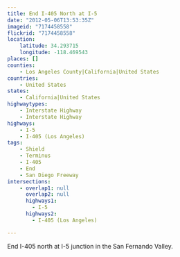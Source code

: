 ```yaml
---
title: End I-405 North at I-5
date: "2012-05-06T13:53:35Z"
imageid: "7174458558"
flickrid: "7174458558"
location:
    latitude: 34.293715
    longitude: -118.469543
places: []
counties:
    - Los Angeles County|California|United States
countries:
    - United States
states:
    - California|United States
highwaytypes:
    - Interstate Highway
    - Interstate Highway
highways:
    - I-5
    - I-405 (Los Angeles)
tags:
    - Shield
    - Terminus
    - I-405
    - End
    - San Diego Freeway
intersections:
    - overlap1: null
      overlap2: null
      highways1:
        - I-5
      highways2:
        - I-405 (Los Angeles)

---
```

End I-405 north at I-5 junction in the San Fernando Valley.